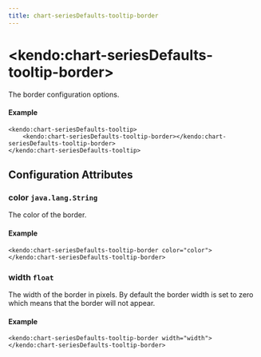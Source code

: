 ```yaml
---
title: chart-seriesDefaults-tooltip-border
---
```


# \<kendo:chart-seriesDefaults-tooltip-border\>

The border configuration options.

#### Example
    <kendo:chart-seriesDefaults-tooltip>
        <kendo:chart-seriesDefaults-tooltip-border></kendo:chart-seriesDefaults-tooltip-border>
    </kendo:chart-seriesDefaults-tooltip>

## Configuration Attributes

### color `java.lang.String`

The color of the border.

#### Example
    <kendo:chart-seriesDefaults-tooltip-border color="color">
    </kendo:chart-seriesDefaults-tooltip-border>

### width `float`

The width of the border in pixels. By default the border width is set to zero which means that the border will not appear.

#### Example
    <kendo:chart-seriesDefaults-tooltip-border width="width">
    </kendo:chart-seriesDefaults-tooltip-border>

